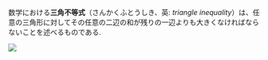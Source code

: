 数学における**三角不等式**（さんかくふとうしき、英: _triangle inequality_）は、任意の三角形に対してその任意の二辺の和が残りの一辺よりも大きくなければならないことを述べるものである.

![](https://th.bing.com/th/id/OIP._25x7S1DquEftiUtl53XSgHaD9?pid=ImgDet&rs=1) 